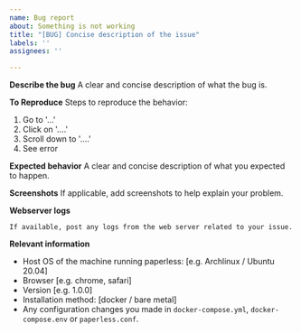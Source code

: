 ```yaml
---
name: Bug report
about: Something is not working
title: "[BUG] Concise description of the issue"
labels: ''
assignees: ''

---
```


<!---
=> Before opening an issue, please check the documentation and see if it helps you resolve your issue: https://paperless-ng.readthedocs.io/en/latest/troubleshooting.html
=> Please also make sure that you followed the installation instructions.
=> Please search the issues and look for similar issues before opening a bug report.

=> If you would like to submit a feature request please submit one under https://github.com/jonaswinkler/paperless-ng/discussions/categories/feature-requests

=> If you encounter issues while installing of configuring Paperless-ng, please post that in the "Support" section of the discussions. Remember that Paperless successfully runs on a variety of different systems. If paperless does not start, it's probably an issue with your system, and not an issue of paperless.

=> Don't remove the [BUG] prefix from the title.
-->

**Describe the bug**
A clear and concise description of what the bug is.

**To Reproduce**
Steps to reproduce the behavior:
1. Go to '...'
2. Click on '....'
3. Scroll down to '....'
4. See error

**Expected behavior**
A clear and concise description of what you expected to happen.

**Screenshots**
If applicable, add screenshots to help explain your problem.

**Webserver logs**
```
If available, post any logs from the web server related to your issue.
```

**Relevant information**
 - Host OS of the machine running paperless: [e.g. Archlinux / Ubuntu 20.04]
 - Browser [e.g. chrome, safari]
 - Version [e.g. 1.0.0]
 - Installation method: [docker / bare metal]
 - Any configuration changes you made in `docker-compose.yml`, `docker-compose.env` or `paperless.conf`.
